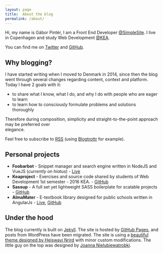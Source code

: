 ```yaml
---
layout: page
title:  About the blog
permalink: /about/
---
```

Hi, my name is Gábor Pintér, I am a Front End Developer [@SimpleSite](http://simplesite.com). I live in Copenhagen and study Web Development [@KEA](http://kea.dk).

You can find me on [Twitter](http://twitter.com/{{site.twitter_username}}) and [GitHub](http://github.com/{{site.github_username}}).

<!--![Me!]({{ site.cdn_path }}/img/about.jpg)-->

## Why blogging?

I have started writing when I moved to Denmark in 2014, since then the blog went through several changes regarding content, context and platform. Today I have 2 goals with it:

  - to share what I know, what I do, and why I do with people who are eager to learn
  - to learn how to consciously formulate problems and solutions thoroughly

Therefore during composition, simplicity and straight-to-the-point approach may be preferred over 	
elegance.

Feel free to subscribe to [RSS]({{site.url}}/feed.xml) (using [Blogtrottr](https://blogtrottr.com/) for example).

## Personal projects

  - **Foobarbot** - Snippet manager and search engine written in NodeJS and VueJS (*currently on hiatus*) - [Live](http://foobarbot.com)
  - **Keaproject** - Exercises and source code shared by students of Web Development 1st semester - 2016 KEA. - [GitHub](https://github.com/gaboratorium/keaproject)
  - **Sassup** - A full set yet lightweight SASS boilerplate for scalable projects - [GitHub](https://github.com/gaboratorium/Sassup)
  - **AlmaMater** - E-textbook library designed for public schools written in AngularJs - [Live](http://gaboratorium.github.io/AlmaMater/#/), [GitHub](https://github.com/gaboratorium/AlmaMater)


## Under the hood
The blog currently is built on [Jekyll](https://jekyllrb.com/). The site is hosted by [GitHub Pages](https://pages.github.com/), and posts from WordPress have been migrated. The site is using a [beautiful theme designed by Heiswayi Nrird](https://github.com/heiswayi/the-plain) with minor custom modifications. The little guy on the top was designed by [Joanna Nielubiewatrobki](https://www.behance.net/user/?username=nielubiewatrobki).